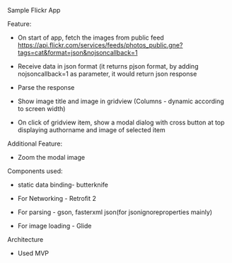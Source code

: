 Sample Flickr App

Feature:
- On start of app, fetch the images from public feed https://api.flickr.com/services/feeds/photos_public.gne?tags=cat&format=json&nojsoncallback=1

- Receive data in json format (it returns pjson format, by adding nojsoncallback=1 as parameter, it would return json response

- Parse the response

- Show image title and image in gridview (Columns - dynamic according to screen width)

- On click of gridview item, show a modal dialog with cross button at top displaying authorname and image of selected item

Additional Feature:
- Zoom the modal image 

Components used:

- static data binding- butterknife

- For Networking - Retrofit 2

- For parsing - gson, fasterxml json(for jsonignoreproperties mainly)

- For image loading - Glide

Architecture

- Used MVP
